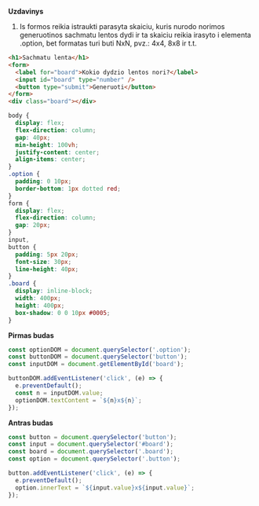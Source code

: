 **Uzdavinys**

1. Is formos reikia istraukti parasyta skaiciu, kuris nurodo norimos generuotinos sachmatu lentos dydi ir ta skaiciu reikia irasyto i elementa .option, bet formatas turi buti NxN, pvz.: 4x4, 8x8 ir t.t.

```html
<h1>Sachmatu lenta</h1>
<form>
  <label for="board">Kokio dydzio lentos nori?</label>
  <input id="board" type="number" />
  <button type="submit">Generuoti</button>
</form>
<div class="board"></div>
```

```css
body {
  display: flex;
  flex-direction: column;
  gap: 40px;
  min-height: 100vh;
  justify-content: center;
  align-items: center;
}
.option {
  padding: 0 10px;
  border-bottom: 1px dotted red;
}
form {
  display: flex;
  flex-direction: column;
  gap: 20px;
}
input,
button {
  padding: 5px 20px;
  font-size: 30px;
  line-height: 40px;
}
.board {
  display: inline-block;
  width: 400px;
  height: 400px;
  box-shadow: 0 0 10px #0005;
}
```

**Pirmas budas**

```js
const optionDOM = document.querySelector('.option');
const buttonDOM = document.querySelector('button');
const inputDOM = document.getElementById('board');

buttonDOM.addEventListener('click', (e) => {
  e.preventDefault();
  const n = inputDOM.value;
  optionDOM.textContent = `${n}x${n}`;
});
```

**Antras budas**

```js
const button = document.querySelector('button');
const input = document.querySelector('#board');
const board = document.querySelector('.board');
const option = document.querySelector('.button');

button.addEventListener('click', (e) => {
  e.preventDefault();
  option.innerText = `${input.value}x${input.value}`;
});
```
